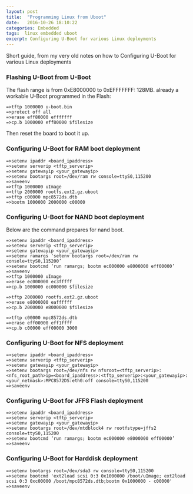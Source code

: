 ```yaml
---
layout: post
title:  "Programming Linux from Uboot"
date:   2016-10-26 18:10:22
categories: Embedded
tags:  linux embedded uboot
excerpt: Configuring U-Boot for various Linux deployments
---
```


Short guide, from my very old notes on how to Configuring U-Boot for various Linux deployments

### Flashing U-Boot from U-Boot

The flash range is from 0xE8000000 to 0xEFFFFFFF: 128MB. already a workable U-Boot programmed in the Flash:

```
=>tftp 1000000 u-boot.bin
=>protect off all
=>erase eff80000 efffffff
=>cp.b 1000000 eff80000 $filesize
```

Then reset the board to boot it up.

### Configuring U-Boot for RAM boot deployment

```
=>setenv ipaddr <board_ipaddress>
=>setenv serverip <tftp_serverip>
=>setenv gatewayip <your_gatewayip>
=>setenv bootargs root=/dev/ram rw console=ttyS0,115200
=>saveenv
=>tftp 1000000 uImage
=>tftp 2000000 rootfs.ext2.gz.uboot
=>tftp c00000 mpc8572ds.dtb
=>bootm 1000000 2000000 c00000
```

### Configuring U-Boot for NAND boot deployment

Below are the command prepares for nand boot. 


```
=>setenv ipaddr <board_ipaddress>
=>setenv serverip <tftp_serverip>
=>setenv gatewayip <your_gatewayip>
=>setenv ramargs ‘setenv bootargs root=/dev/ram rw console=ttyS0,115200’
=>setenv bootcmd ‘run ramargs; bootm ec000000 e8000000 eff00000’
=>saveenv
=>tftp 1000000 uImage
=>erase ec000000 ec3fffff
=>cp.b 1000000 ec000000 $filesize

=>tftp 2000000 rootfs.ext2.gz.uboot
=>erase e8000000 eaffffff
=>cp.b 2000000 e8000000 $filesize

=>tftp c00000 mpc8572ds.dtb
=>erase eff00000 eff1ffff
=>cp.b c00000 eff00000 3000
```

### Configuring U-Boot for NFS deployment

```
=>setenv ipaddr <board_ipaddress>
=>setenv serverip <tftp_serverip>
=>setenv gatewayip <your_gatewayip>
=>setenv bootargs root=/dev/nfs rw nfsroot=<tftp_serverip>:<nfs_root_path>ip=<board_ipaddress>:<tftp_serverip>:<your_gatewayip>:<your_netmask>:MPC8572DS:eth0:off console=ttyS0,115200
=>saveenv
```

### Configuring U-Boot for JFFS Flash deployment

```
=>setenv ipaddr <board_ipaddress>
=>setenv serverip <tftp_serverip>
=>setenv gatewayip <your_gatewayip>
=>setenv bootargs root=/dev/mtdblock4 rw rootfstype=jffs2 console=ttyS0,115200
=>setenv bootcmd ‘run ramargs; bootm ec000000 e8000000 eff00000’
=>saveenv
```

### Configuring U-Boot for Harddisk deployment

```
=>setenv bootargs root=/dev/sda3 rw console=ttyS0,115200
=>setenv bootcmd 'ext2load scsi 0:3 0x1000000 /boot/uImage; ext2load scsi 0:3 0xc00000 /boot/mpc8572ds.dtb;bootm 0x1000000 - c00000'
=>saveenv
```

